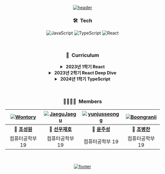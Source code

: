 <div align = "center">

[![header](https://capsule-render.vercel.app/api?type=waving&color=gradient&customColorList=12&animation=fadeIn&height=230&section=header&text=Re%+act&desc=경기대학교%20거북이%20학습그룹&fontSize=60&fontAlign=50&fontAlignY=33&descSize=20&descAlign=50&descAlignY=55)](https://github.com/KGU-REACT)

### 🛠︎&nbsp; Tech
![JavaScript](https://img.shields.io/badge/JavaScript-F7DF1E.svg?logo=JavaScript&logoColor=black&style=flat)
![TypeScript](https://img.shields.io/badge/TypeScript-3178C6.svg?logo=TypeScript&logoColor=white&style=flat)
![React](https://img.shields.io/badge/React-61DAFB.svg?logo=React&logoColor=black&style=flat)

&nbsp;

### 📝&nbsp; Curriculum

<details>
<summary><strong>&nbsp;2023년 1학기 React</strong></summary>

<!-- :black_square_button: :ballot_box_with_check: -->
||회차|모임 일시|학습내용|
|:---:|:---:|:---:|:---:|
|:ballot_box_with_check:|1회차|3월 22일|React의 작동 방식, 차세대 자바스크립트<br>(let과 const, 화살표 함수, 모듈, 클래스, 스프레드와 나머지 연산자, 구조분해할당, 배열함수)|
|:black_square_button:|2회차|3월 29일|React 프로젝트 생성하는 방법, JSX 소개,<br>사용자 지정 컴포넌트, Props를 통해 데이터를 전달하는 방법|
|:black_square_button:|3회차|4월 5일|과제물 및 퀴즈 수행, 컴포넌트 분할,<br>Children Props를 사용한 컴포지션, 양방향 바인딩, State 끌어올리기|
|:black_square_button:|4회차|4월 12일|과제물 및 퀴즈 수행, 데이터의 렌더링 목록,<br>State 저장 목록 사용, Key Props의 이해, 조건부 내용 출력|
|:black_square_button:|5회차|4월 26일|과제물 및 퀴즈 수행, 동적 인라인 스타일링,<br>CSS 클래스 설정 스타일링, Styled Components와 동적 Props, 미디어쿼리, CSS 모듈|
|:black_square_button:|6회차|5월 3일|과제물 및 퀴즈 수행, 리액트 오류 메시지 이해,<br>코드 흐름 및 경고 분석, 중단점(Breakpoint) 작업, 리액트 Developer Tools|
|:black_square_button:|7회차|5월 10일|과제물 및 퀴즈 수행, 검증 추가 및 로직 재설정,<br>Error Modal 제작, 오류 State 관리|
|:black_square_button:|8회차|5월 17일|과제물 및 퀴즈 수행, JSX 제한사항 및 해결 방법,<br>컴포넌트 Wrapper 제작, Fragment, Portals, Refs, 제어되는 컴포넌트와 제어되지 않는 컴포넌트|
</details>

<details>
<summary><strong>&nbsp;2023년 2학기 React Deep Dive</strong></summary>

<!-- :black_square_button: :ballot_box_with_check: -->
||회차|모임 일시|학습내용|
|:---:|:---:|:---:|:---:|
|:black_square_button:|1회차|MM월 DD일||
|:black_square_button:|2회차|MM월 DD일||
|:black_square_button:|3회차|MM월 DD일||
|:black_square_button:|4회차|MM월 DD일||
|:black_square_button:|5회차|MM월 DD일||
|:black_square_button:|6회차|MM월 DD일||
|:black_square_button:|7회차|MM월 DD일||
|:black_square_button:|8회차|MM월 DD일||
</details>

<details>
<summary><strong>&nbsp;2024년 1학기 TypeScript</strong></summary>

<!-- :black_square_button: :ballot_box_with_check: -->
||회차|모임 일시|학습내용|
|:---:|:---:|:---:|:---:|
|:black_square_button:|1회차|MM월 DD일||
|:black_square_button:|2회차|MM월 DD일||
|:black_square_button:|3회차|MM월 DD일||
|:black_square_button:|4회차|MM월 DD일||
|:black_square_button:|5회차|MM월 DD일||
|:black_square_button:|6회차|MM월 DD일||
|:black_square_button:|7회차|MM월 DD일||
|:black_square_button:|8회차|MM월 DD일||
</details>

&nbsp;

### 👨‍👩‍👧‍👦&nbsp; Members

|[![Wontory](https://avatars.githubusercontent.com/u/94912717)](http://github.com/wontory)|[![JaeguJaegu](https://avatars.githubusercontent.com/u/118053865)](http://github.com/SunwooJaeho)|[![yunjusseongg](https://avatars.githubusercontent.com/u/126853299)](http://github.com/yunjusseongg)|[![Boongranii](https://avatars.githubusercontent.com/u/102457140)](http://github.com/bbjbc)|
|:---:|:---:|:---:|:---:|
|**👑 [조성원](http://github.com/wontory)**|**💎 [선우재호](http://github.com/SunwooJaeho)**|**💎 [윤주성](http://github.com/yunjusseongg)**|**💎 [조병찬](http://github.com/bbjbc)**|
|컴퓨터공학부 19|컴퓨터공학부 19|컴퓨터공학부 19|컴퓨터공학부 19|

&nbsp;

[![footer](https://capsule-render.vercel.app/api?type=waving&color=gradient&customColorList=12&animation=fadeIn&section=footer)](https://github.com/KGU-REACT)

</div>
